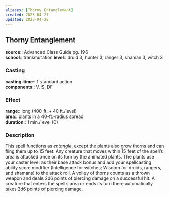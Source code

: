 ```yaml
---
aliases: [Thorny Entanglement]
created: 2023-04-27
updated: 2023-04-28
---
```


## Thorny Entanglement

**source**:: Advanced Class Guide pg. 196  
**school**:: transmutation
**level**:: druid 3, hunter 3, ranger 3, shaman 3, witch 3

### Casting

**casting-time**:: 1 standard action  
**components**:: V, S, DF

### Effect

**range**:: long (400 ft. + 40 ft./level)  
**area**:: plants in a 40-ft.-radius spread  
**duration**:: 1 min./level (D)

### Description

This spell functions as *entangle*, except the plants also grow thorns and can fling them up to 15 feet. Any creature that moves within 15 feet of the spell’s area is attacked once on its turn by the animated plants. The plants use your caster level as their base attack bonus and add your spellcasting ability score modifier (Intelligence for witches; Wisdom for druids, rangers, and shamans) to the attack roll. A volley of thorns counts as a thrown weapon and deals 2d6 points of piercing damage on a successful hit. A creature that enters the spell’s area or ends its turn there automatically takes 2d6 points of piercing damage.
